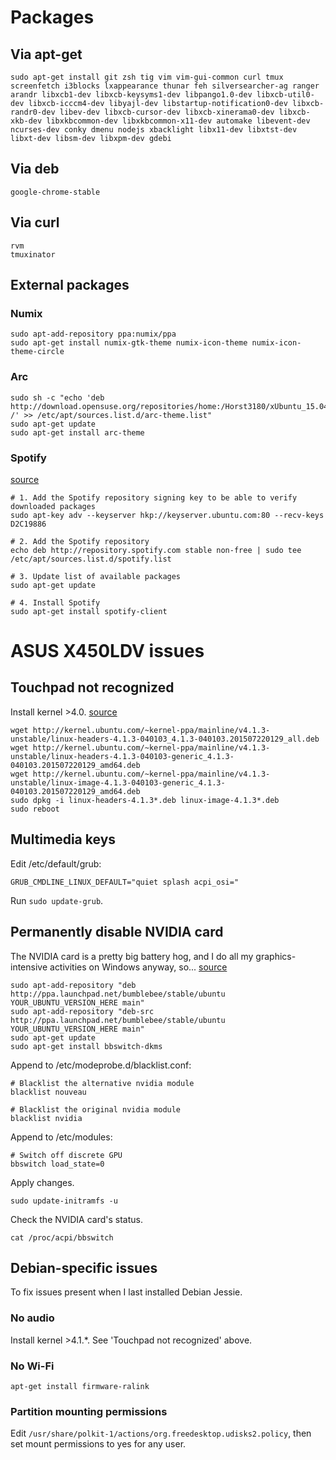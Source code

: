 # Packages 
## Via apt-get
```
sudo apt-get install git zsh tig vim vim-gui-common curl tmux screenfetch i3blocks lxappearance thunar feh silversearcher-ag ranger arandr libxcb1-dev libxcb-keysyms1-dev libpango1.0-dev libxcb-util0-dev libxcb-icccm4-dev libyajl-dev libstartup-notification0-dev libxcb-randr0-dev libev-dev libxcb-cursor-dev libxcb-xinerama0-dev libxcb-xkb-dev libxkbcommon-dev libxkbcommon-x11-dev automake libevent-dev ncurses-dev conky dmenu nodejs xbacklight libx11-dev libxtst-dev libxt-dev libsm-dev libxpm-dev gdebi
```

## Via deb
```
google-chrome-stable
```

## Via curl
```
rvm
tmuxinator
```

## External packages
### Numix
```
sudo apt-add-repository ppa:numix/ppa
sudo apt-get install numix-gtk-theme numix-icon-theme numix-icon-theme-circle
```

### Arc
```
sudo sh -c "echo 'deb http://download.opensuse.org/repositories/home:/Horst3180/xUbuntu_15.04/ /' >> /etc/apt/sources.list.d/arc-theme.list"
sudo apt-get update
sudo apt-get install arc-theme
```

### Spotify
[source](https://www.spotify.com/ph/download/linux/)
```
# 1. Add the Spotify repository signing key to be able to verify downloaded packages
sudo apt-key adv --keyserver hkp://keyserver.ubuntu.com:80 --recv-keys D2C19886

# 2. Add the Spotify repository
echo deb http://repository.spotify.com stable non-free | sudo tee /etc/apt/sources.list.d/spotify.list

# 3. Update list of available packages
sudo apt-get update

# 4. Install Spotify
sudo apt-get install spotify-client
```

# ASUS X450LDV issues
## Touchpad not recognized
Install kernel >4.0. [source](http://www.yourownlinux.com/2015/07/how-to-install-linux-kernel-4-1-3-in-linux.html)
```
wget http://kernel.ubuntu.com/~kernel-ppa/mainline/v4.1.3-unstable/linux-headers-4.1.3-040103_4.1.3-040103.201507220129_all.deb
wget http://kernel.ubuntu.com/~kernel-ppa/mainline/v4.1.3-unstable/linux-headers-4.1.3-040103-generic_4.1.3-040103.201507220129_amd64.deb
wget http://kernel.ubuntu.com/~kernel-ppa/mainline/v4.1.3-unstable/linux-image-4.1.3-040103-generic_4.1.3-040103.201507220129_amd64.deb
sudo dpkg -i linux-headers-4.1.3*.deb linux-image-4.1.3*.deb
sudo reboot
```
## Multimedia keys
Edit /etc/default/grub:
```
GRUB_CMDLINE_LINUX_DEFAULT="quiet splash acpi_osi="
```
Run `sudo update-grub`.

## Permanently disable NVIDIA card
The NVIDIA card is a pretty big battery hog, and I do all my graphics-intensive activities on Windows anyway, so... [source](http://blog.10ne.org/2014/01/23/disable-the-optimus-discrete-graphics-gpu-in-ubuntu-using-bbswitch/)
```
sudo apt-add-repository "deb http://ppa.launchpad.net/bumblebee/stable/ubuntu YOUR_UBUNTU_VERSION_HERE main"
sudo apt-add-repository "deb-src http://ppa.launchpad.net/bumblebee/stable/ubuntu YOUR_UBUNTU_VERSION_HERE main"
sudo apt-get update
sudo apt-get install bbswitch-dkms
```

Append to /etc/modeprobe.d/blacklist.conf:
```
# Blacklist the alternative nvidia module
blacklist nouveau

# Blacklist the original nvidia module
blacklist nvidia
```

Append to /etc/modules:
```
# Switch off discrete GPU
bbswitch load_state=0
```

Apply changes.
```
sudo update-initramfs -u
```

Check the NVIDIA card's status.
```
cat /proc/acpi/bbswitch
```

## Debian-specific issues
To fix issues present when I last installed Debian Jessie.
### No audio
Install kernel >4.1.*. See 'Touchpad not recognized' above.
### No Wi-Fi
`apt-get install firmware-ralink`
### Partition mounting permissions
Edit `/usr/share/polkit-1/actions/org.freedesktop.udisks2.policy`, then set mount permissions to yes for any user.
